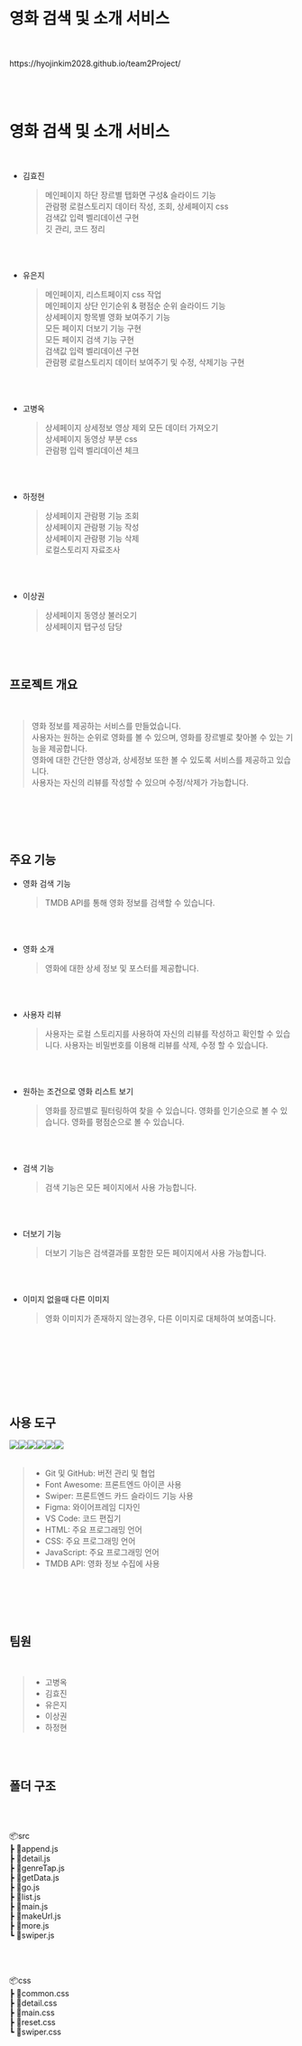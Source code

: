 # 영화 검색 및 소개 서비스

<br/>
<br/>
https://hyojinkim2028.github.io/team2Project/
<br/>
<br/>
<br/>
<br/>

# 영화 검색 및 소개 서비스

<br/>

- 김효진

  > 메인페이지 하단 장르별 탭화면 구성& 슬라이드 기능<br/>
  > 관람평 로컬스토리지 데이터 작성, 조회, 상세페이지 css<br/>
  > 검색값 입력 벨리데이션 구현<br/>
  > 깃 관리, 코드 정리<br/>

<br/>
<br/>

- 유은지
  > 메인페이지, 리스트페이지 css 작업<br/>
  > 메인페이지 상단 인기순위 & 평점순 순위 슬라이드 기능<br/>
  > 상세페이지 항목별 영화 보여주기 기능<br/>
  > 모든 페이지 더보기 기능 구현<br/>
  > 모든 페이지 검색 기능 구현<br/>
  > 검색값 입력 벨리데이션 구현<br/>
  > 관람평 로컬스토리지 데이터 보여주기 및 수정, 삭제기능 구현<br/>

<br/>
<br/>

- 고병옥
  > 상세페이지 상세정보 영상 제외 모든 데이터 가져오기<br/>
  > 상세페이지 동영상 부분 css<br/>
  > 관람평 입력 벨리데이션 체크<br/>

<br/>
<br/>

- 하정현

  > 상세페이지 관람평 기능 조회<br/>
  > 상세페이지 관람평 기능 작성<br/>
  > 상세페이지 관람평 기능 삭제<br/>
  > 로컬스토리지 자료조사<br/>

<br/>
<br/>

- 이상권
  > 상세페이지 동영상 불러오기<br/>
  > 상세페이지 탭구성 담당<br/>

<br/>
<br/>

## 프로젝트 개요

<br/>

> 영화 정보를 제공하는 서비스를 만들었습니다.<br/>
> 사용자는 원하는 순위로 영화를 볼 수 있으며, 영화를 장르별로 찾아볼 수 있는 기능을 제공합니다.<br/>
> 영화에 대한 간단한 영상과, 상세정보 또한 볼 수 있도록 서비스를 제공하고 있습니다. <br/>
> 사용자는 자신의 리뷰를 작성할 수 있으며 수정/삭제가 가능합니다.

<br/>  
<br/>  
<br/>  
<br/>

## 주요 기능

- 영화 검색 기능

  > TMDB API를 통해 영화 정보를 검색할 수 있습니다.

<br/><br/>

- 영화 소개

  > 영화에 대한 상세 정보 및 포스터를 제공합니다.

<br/><br/>

- 사용자 리뷰

  > 사용자는 로컬 스토리지를 사용하여 자신의 리뷰를 작성하고 확인할 수 있습니다.
  > 사용자는 비밀번호를 이용해 리뷰를 삭제, 수정 할 수 있습니다.

<br/><br/>

- 원하는 조건으로 영화 리스트 보기

  > 영화를 장르별로 필터링하여 찾을 수 있습니다.
  > 영화를 인기순으로 볼 수 있습니다.
  > 영화를 평점순으로 볼 수 있습니다.

<br/><br/>

- 검색 기능

  > 검색 기능은 모든 페이지에서 사용 가능합니다.

<br/><br/>

- 더보기 기능

  > 더보기 기능은 검색결과를 포함한 모든 페이지에서 사용 가능합니다.

<br/><br/>

- 이미지 없을때 다른 이미지
  > 영화 이미지가 존재하지 않는경우, 다른 이미지로 대체하여 보여줍니다.

<br/><br/>

<br/>
<br/>
<br/>
<br/>

## 사용 도구

<img style = "float:left" src="https://img.shields.io/badge/HTML5-E34F26?style=for-the-badge&logo=HTML5&logoColor=white"/>
<img style = "float:left" src="https://img.shields.io/badge/CSS-1572B6?style=for-the-badge&logo=CSS&logoColor=white"/>
<img style = "float:left" src="https://img.shields.io/badge/JavaScript-F7DF1E?style=for-the-badge&logo=JavaScript&logoColor=white"/>
<img style = "float:left" src="https://img.shields.io/badge/GIT-F05032?style=for-the-badge&logo=GIT&logoColor=white"/>
<img style = "float:left" src="https://img.shields.io/badge/GITHUB-181717?style=for-the-badge&logo=GITHUB&logoColor=white"/>
<img style = "float:left" src="https://img.shields.io/badge/VisualStudioCode-007ACC?style=for-the-badge&logo=VisualStudioCode&logoColor=white"/>

</br>
</br>

> - Git 및 GitHub: 버전 관리 및 협업
> - Font Awesome: 프론트엔드 아이콘 사용
> - Swiper: 프론트엔드 카드 슬라이드 기능 사용
> - Figma: 와이어프레임 디자인
> - VS Code: 코드 편집기
> - HTML: 주요 프로그래밍 언어
> - CSS: 주요 프로그래밍 언어
> - JavaScript: 주요 프로그래밍 언어
> - TMDB API: 영화 정보 수집에 사용

</br>
</br>
</br>
</br>

## 팀원

</br>

> - 고병옥
> - 김효진
> - 유은지
> - 이상권
> - 하정현

</br>
</br>

## 폴더 구조

</br>
</br>

📦src</br>
┣ 📜append.js</br>
┣ 📜detail.js</br>
┣ 📜genreTap.js</br>
┣ 📜getData.js</br>
┣ 📜go.js</br>
┣ 📜list.js</br>
┣ 📜main.js</br>
┣ 📜makeUrl.js</br>
┣ 📜more.js</br>
┗ 📜swiper.js</br>

</br>
</br>

📦css</br>
┣ 📜common.css</br>
┣ 📜detail.css</br>
┣ 📜main.css</br>
┣ 📜reset.css</br>
┗ 📜swiper.css</br>
